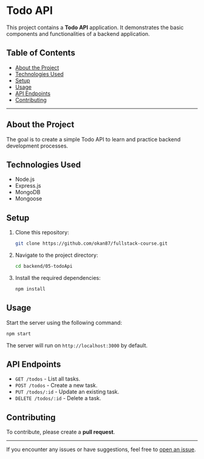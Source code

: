 # Todo API

This project contains a **Todo API** application. It demonstrates the basic components and functionalities of a backend application.

## Table of Contents

- [About the Project](#about-the-project)
- [Technologies Used](#technologies-used)
- [Setup](#setup)
- [Usage](#usage)
- [API Endpoints](#api-endpoints)
- [Contributing](#contributing)

---

## About the Project

The goal is to create a simple Todo API to learn and practice backend development processes.

## Technologies Used

- Node.js
- Express.js
- MongoDB
- Mongoose

## Setup

1. Clone this repository:
   ```bash
   git clone https://github.com/okan87/fullstack-course.git
   ```
2. Navigate to the project directory:
   ```bash
   cd backend/05-todoApi
   ```
3. Install the required dependencies:
   ```bash
   npm install
   ```

## Usage

Start the server using the following command:
```bash
npm start
```
The server will run on `http://localhost:3000` by default.

## API Endpoints

- `GET /todos` - List all tasks.
- `POST /todos` - Create a new task.
- `PUT /todos/:id` - Update an existing task.
- `DELETE /todos/:id` - Delete a task.

## Contributing

To contribute, please create a **pull request**.

---

If you encounter any issues or have suggestions, feel free to [open an issue](https://github.com/okan87/fullstack-course/issues).
